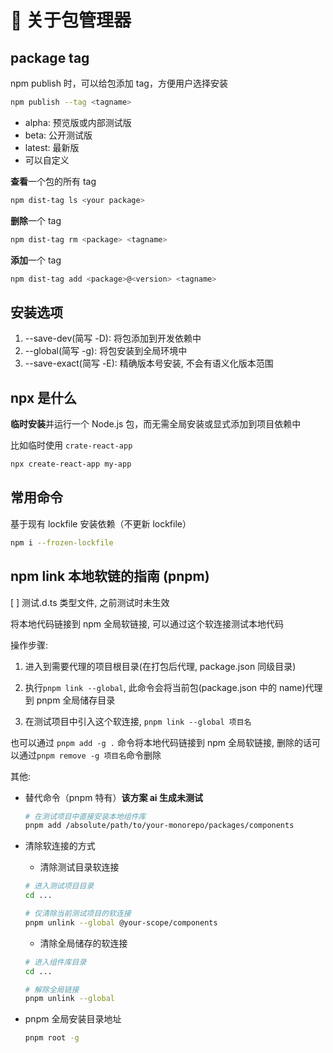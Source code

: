 # 🧩 关于包管理器

## package tag

npm publish 时，可以给包添加 tag，方便用户选择安装

```bash
npm publish --tag <tagname>
```

- alpha: 预览版或内部测试版
- beta: 公开测试版
- latest: 最新版
- 可以自定义

**查看**一个包的所有 tag

```bash
npm dist-tag ls <your package>
```

**删除**一个 tag

```bash
npm dist-tag rm <package> <tagname>
```

**添加**一个 tag

```bash
npm dist-tag add <package>@<version> <tagname>
```

## 安装选项

1. --save-dev(简写 -D)​: 将包添加到开发依赖中
2. --global(简写 -g): 将包安装到全局环境中
3. --save-exact(简写 -E): 精确版本号安装, 不会有语义化版本范围

## npx 是什么

**临时安装**并运行一个 Node.js 包，而无需全局安装或显式添加到项目依赖中

比如临时使用 `crate-react-app`

```bash
npx create-react-app my-app
```

## 常用命令

基于现有 lockfile 安装依赖（不更新 lockfile）

```bash
npm i --frozen-lockfile
```

## npm link 本地软链的指南 (pnpm)

[ ] 测试.d.ts 类型文件, 之前测试时未生效

将本地代码链接到 npm 全局软链接, 可以通过这个软连接测试本地代码

操作步骤:

1. 进入到需要代理的项目根目录(在打包后代理, package.json 同级目录)

2. 执行`pnpm link --global`, 此命令会将当前包(package.json 中的 name)代理到 pnpm 全局储存目录

3. 在测试项目中引入这个软连接, `pnpm link --global 项目名`

也可以通过 `pnpm add -g .` 命令将本地代码链接到 npm 全局软链接, 删除的话可以通过`pnpm remove -g 项目名`命令删除

其他:

- 替代命令（pnpm 特有）**该方案 ai 生成未测试**

  ```bash
  # 在测试项目中直接安装本地组件库
  pnpm add /absolute/path/to/your-monorepo/packages/components
  ```

- 清除软连接的方式

  - 清除测试目录软连接

  ```bash
  # 进入测试项目目录
  cd ...

  # 仅清除当前测试项目的软连接
  pnpm unlink --global @your-scope/components
  ```

  - 清除全局储存的软连接

  ```bash
  # 进入组件库目录
  cd ...

  # 解除全局链接
  pnpm unlink --global
  ```

- pnpm 全局安装目录地址
  ```bash
  pnpm root -g
  ```
